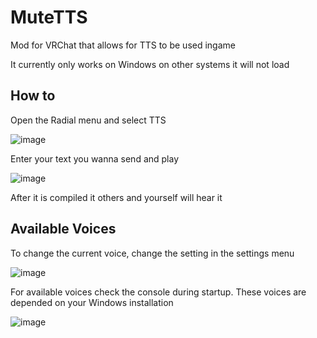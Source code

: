 # MuteTTS

Mod for VRChat that allows for TTS to be used ingame

It currently only works on Windows on other systems it will not load

## How to
Open the Radial menu and select TTS

![image](https://user-images.githubusercontent.com/20169013/134728721-e257e354-f4cd-4125-b72a-b0de21819425.png)

Enter your text you wanna send and play

![image](https://user-images.githubusercontent.com/20169013/134728796-fc82d20c-40d7-4f9a-9233-10543b4ad2c9.png)

After it is compiled it others and yourself will hear it

## Available Voices

To change the current voice, change the setting in the settings menu

![image](https://user-images.githubusercontent.com/20169013/134728430-7cac308c-3897-44c0-ab49-8313c3c71181.png)

For available voices check the console during startup. These voices are depended on your Windows installation

![image](https://user-images.githubusercontent.com/20169013/134728320-3606e5f7-5377-40b1-a3e6-0f6f84c76264.png)
